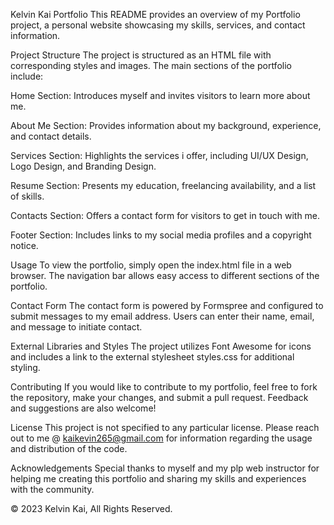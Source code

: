 Kelvin Kai Portfolio
This README provides an overview of my Portfolio project, a personal website showcasing my skills, services, and contact information.

Project Structure
The project is structured as an HTML file with corresponding styles and images. The main sections of the portfolio include:

Home Section: Introduces myself and invites visitors to learn more about me.

About Me Section: Provides information about my background, experience, and contact details.

Services Section: Highlights the services i offer, including UI/UX Design, Logo Design, and Branding Design.

Resume Section: Presents my education, freelancing availability, and a list of skills.

Contacts Section: Offers a contact form for visitors to get in touch with me.

Footer Section: Includes links to my social media profiles and a copyright notice.

Usage
To view the portfolio, simply open the index.html file in a web browser. The navigation bar allows easy access to different sections of the portfolio.

Contact Form
The contact form is powered by Formspree and configured to submit messages to my email address. Users can enter their name, email, and message to initiate contact.

External Libraries and Styles
The project utilizes Font Awesome for icons and includes a link to the external stylesheet styles.css for additional styling.

Contributing
If you would like to contribute to my portfolio, feel free to fork the repository, make your changes, and submit a pull request. Feedback and suggestions are also welcome!

License
This project is not specified to any particular license. Please reach out to me @ kaikevin265@gmail.com for information regarding the usage and distribution of the code.

Acknowledgements
Special thanks to myself and my plp web instructor for helping me creating this portfolio and sharing my skills and experiences with the community.

© 2023 Kelvin Kai, All Rights Reserved.
